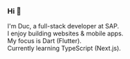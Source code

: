 ### Hi 👋
I'm Duc, a full-stack developer at SAP. <br>
I enjoy building websites & mobile apps. <br>
My focus is Dart (Flutter). <br>
Currently learning TypeScript (Next.js). <br>
